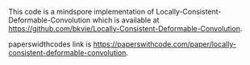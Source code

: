 This code is a mindspore implementation of Locally-Consistent-Deformable-Convolution which is available at https://github.com/bkvie/Locally-Consistent-Deformable-Convolution.

paperswidthcodes link is https://paperswithcode.com/paper/locally-consistent-deformable-convolution.
